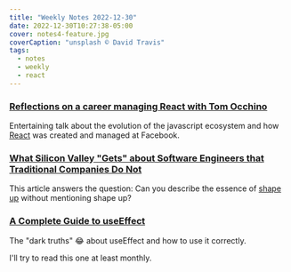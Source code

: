 ```yaml
---
title: "Weekly Notes 2022-12-30"
date: 2022-12-30T10:27:38-05:00
cover: notes4-feature.jpg
coverCaption: "unsplash © David Travis"
tags:
  - notes
  - weekly
  - react
---
```


### [Reflections on a career managing React with Tom Occhino](https://www.youtube.com/watch?v=C1m5hQDjk20)

Entertaining talk about the evolution of the javascript ecosystem and how [React](https://reactjs.org) was created and managed at Facebook.

### [What Silicon Valley "Gets" about Software Engineers that Traditional Companies Do Not](https://blog.pragmaticengineer.com/what-silicon-valley-gets-right-on-software-engineers/)

This article answers the question: Can you describe the essence of [shape up](https://basecamp.com/shapeup) without mentioning shape up?

### [A Complete Guide to useEffect](https://overreacted.io/a-complete-guide-to-useeffect/)

The "dark truths" 😂 about useEffect and how to use it correctly.

I'll try to read this one at least monthly.
